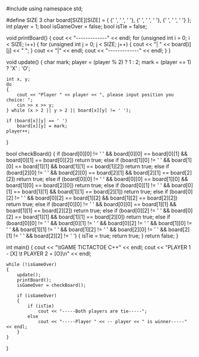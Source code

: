 
#include <iostream>
using namespace std;

#define SIZE 3
char board[SIZE][SIZE] = { {' ', ' ', ' '}, {' ', ' ', ' '}, {' ', ' ', ' '} };
int player = 1;
bool isGameOver = false;
bool isTie = false;

void printBoard()
{
	cout << "-------------" << endl;
	for (unsigned int i = 0; i < SIZE; i++)
	{
		for (unsigned int j = 0; j < SIZE; j++)
		{
			cout << "| " << board[i][j] << " ";
		}
		cout << "|" << endl;
		cout << "-------------" << endl;
	}
}

void update()
{
	char mark;
	player = (player % 2) ? 1 : 2;
	mark = (player == 1) ? 'X' : 'O';

	int x, y;
	do 
	{
		cout << "Player " << player << ", please input position you choice: ";
		cin >> x >> y;
	} while (x > 2 || y > 2 || board[x][y] != ' ');
	
	if (board[x][y] == ' ')
		board[x][y] = mark;
	player++;
}

bool checkBoard()
{
	if (board[0][0] != ' ' && board[0][0] == board[0][1] && board[0][1] == board[0][2])
		return true;
	else if (board[1][0] != ' ' && board[1][0] == board[1][1] && board[1][1] == board[1][2])
		return true;
	else if (board[2][0] != ' ' && board[2][0] == board[2][1] && board[2][1] == board[2][2])
		return true;
	else if (board[0][0] != ' ' && board[0][0] == board[1][0] && board[1][0] == board[2][0])
		return true;
	else if (board[0][1] != ' ' && board[0][1] == board[1][1] && board[1][1] == board[2][1])
		return true;
	else if (board[0][2] != ' ' && board[0][2] == board[1][2] && board[1][2] == board[2][2])
		return true;
	else if (board[0][0] != ' ' && board[0][0] == board[1][1] && board[1][1] == board[2][2])
		return true;
	else if (board[0][2] != ' ' && board[0][2] == board[1][1] && board[1][1] == board[2][0])
		return true;
	else if (board[0][0] != ' ' && board[0][1] != ' ' && board[0][2] != ' ' &&
		board[1][0] != ' ' && board[1][1] != ' ' && board[1][2] != ' ' &&
		board[2][0] != ' ' && board[2][1] != ' ' && board[2][2] != ' ')
	{
		isTie = true;
		return true;
	}
	return false;
}

int main()
{
	cout << "\tGAME TICTACTOE C++" << endl;
	cout << "PLAYER 1 - [X] \t PLAYER 2 = [O]\n" << endl;

	while (!isGameOver)
	{
		update();
		printBoard();
		isGameOver = checkBoard();

		if (isGameOver)
		{
			if (isTie)
				cout << "-----Both players are tie-----";
			else
				cout << "-----Player " << -- player << " is winner-----" << endl;
		}
	}
}
